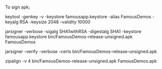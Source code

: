 To sign apk;

keytool -genkey -v -keystore famousapp.keystore -alias FamousDemos -keyalg RSA -keysize 2048 -validity 10000

jarsigner -verbose -sigalg SHA1withRSA -digestalg SHA1 -keystore famousapp.keystore bin/FamousDemos-release-unsigned.apk FamousDemos

jarsigner -verify -verbose -certs bin/FamousDemos-release-unsigned.apk

zipalign -v 4 bin/FamousDemos-release-unsigned.apk FamousDemos.apk